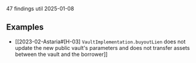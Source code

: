 47 findings util 2025-01-08
## Examples
- [[2023-02-Astaria#[H-03] `VaultImplementation.buyoutLien` does not update the new public vault's parameters and does not transfer assets between the vault and the borrower]]